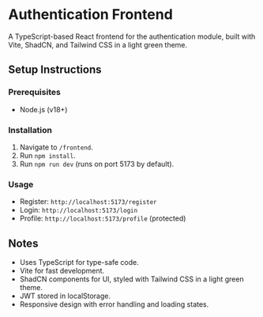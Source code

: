 # Authentication Frontend

A TypeScript-based React frontend for the authentication module, built with Vite, ShadCN, and Tailwind CSS in a light green theme.

## Setup Instructions

### Prerequisites
- Node.js (v18+)

### Installation
1. Navigate to `/frontend`.
2. Run `npm install`.
3. Run `npm run dev` (runs on port 5173 by default).

### Usage
- Register: `http://localhost:5173/register`
- Login: `http://localhost:5173/login`
- Profile: `http://localhost:5173/profile` (protected)

## Notes
- Uses TypeScript for type-safe code.
- Vite for fast development.
- ShadCN components for UI, styled with Tailwind CSS in a light green theme.
- JWT stored in localStorage.
- Responsive design with error handling and loading states.